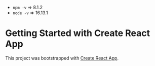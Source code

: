 - `npm -v` => 8.1.2
- `node -v` => 16.13.1

# Getting Started with Create React App

This project was bootstrapped with [Create React App](https://github.com/facebook/create-react-app).
